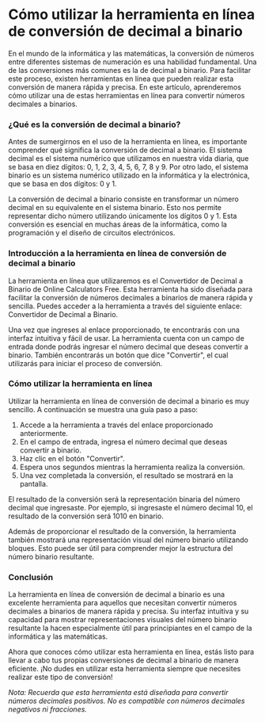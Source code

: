 Cómo utilizar la herramienta en línea de conversión de decimal a binario
========================================================================

En el mundo de la informática y las matemáticas, la conversión de números entre diferentes sistemas de numeración es una habilidad fundamental. Una de las conversiones más comunes es la de decimal a binario. Para facilitar este proceso, existen herramientas en línea que pueden realizar esta conversión de manera rápida y precisa. En este artículo, aprenderemos cómo utilizar una de estas herramientas en línea para convertir números decimales a binarios.

### ¿Qué es la conversión de decimal a binario?

Antes de sumergirnos en el uso de la herramienta en línea, es importante comprender qué significa la conversión de decimal a binario. El sistema decimal es el sistema numérico que utilizamos en nuestra vida diaria, que se basa en diez dígitos: 0, 1, 2, 3, 4, 5, 6, 7, 8 y 9. Por otro lado, el sistema binario es un sistema numérico utilizado en la informática y la electrónica, que se basa en dos dígitos: 0 y 1.

La conversión de decimal a binario consiste en transformar un número decimal en su equivalente en el sistema binario. Esto nos permite representar dicho número utilizando únicamente los dígitos 0 y 1. Esta conversión es esencial en muchas áreas de la informática, como la programación y el diseño de circuitos electrónicos.

### Introducción a la herramienta en línea de conversión de decimal a binario

La herramienta en línea que utilizaremos es el Convertidor de Decimal a Binario de Online Calculators Free. Esta herramienta ha sido diseñada para facilitar la conversión de números decimales a binarios de manera rápida y sencilla. Puedes acceder a la herramienta a través del siguiente enlace: Convertidor de Decimal a Binario.

Una vez que ingreses al enlace proporcionado, te encontrarás con una interfaz intuitiva y fácil de usar. La herramienta cuenta con un campo de entrada donde podrás ingresar el número decimal que deseas convertir a binario. También encontrarás un botón que dice "Convertir", el cual utilizarás para iniciar el proceso de conversión.

### Cómo utilizar la herramienta en línea

Utilizar la herramienta en línea de conversión de decimal a binario es muy sencillo. A continuación se muestra una guía paso a paso:

1. Accede a la herramienta a través del enlace proporcionado anteriormente.
2. En el campo de entrada, ingresa el número decimal que deseas convertir a binario.
3. Haz clic en el botón "Convertir".
4. Espera unos segundos mientras la herramienta realiza la conversión.
5. Una vez completada la conversión, el resultado se mostrará en la pantalla.

El resultado de la conversión será la representación binaria del número decimal que ingresaste. Por ejemplo, si ingresaste el número decimal 10, el resultado de la conversión será 1010 en binario.

Además de proporcionar el resultado de la conversión, la herramienta también mostrará una representación visual del número binario utilizando bloques. Esto puede ser útil para comprender mejor la estructura del número binario resultante.

### Conclusión

La herramienta en línea de conversión de decimal a binario es una excelente herramienta para aquellos que necesitan convertir números decimales a binarios de manera rápida y precisa. Su interfaz intuitiva y su capacidad para mostrar representaciones visuales del número binario resultante la hacen especialmente útil para principiantes en el campo de la informática y las matemáticas.

Ahora que conoces cómo utilizar esta herramienta en línea, estás listo para llevar a cabo tus propias conversiones de decimal a binario de manera eficiente. ¡No dudes en utilizar esta herramienta siempre que necesites realizar este tipo de conversión!

*Nota: Recuerda que esta herramienta está diseñada para convertir números decimales positivos. No es compatible con números decimales negativos ni fracciones.*